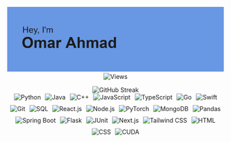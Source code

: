<div align="center">

![Banner](https://github.com/omarasahmad/omarasahmad/blob/main/header.png?raw=true)  
![Views](https://komarev.com/ghpvc/?username=omarasahmad&color=blue&label=Profile+Views&base=4378&abbreviated=true)

<picture>
  <source 
    srcset="https://github-readme-streak-stats-eight.vercel.app?user=omarasahmad&theme=github-dark-blue&hide_border=true" 
    media="(prefers-color-scheme: dark)">
  <source 
    srcset="https://github-readme-streak-stats-eight.vercel.app?user=omarasahmad&theme=default&hide_border=true" 
    media="(prefers-color-scheme: light)">
  <img 
    src="https://github-readme-streak-stats-eight.vercel.app?user=omarasahmad&theme=default&hide_border=true" 
    alt="GitHub Streak">
</picture>

<div style="display: flex; flex-wrap: wrap; justify-content: center; gap: 10px;">
  <img src="https://img.shields.io/badge/python-3670A0?style=for-the-badge&logo=python&logoColor=ffdd54" alt="Python">
  <img src="https://img.shields.io/badge/java-%23ED8B00.svg?style=for-the-badge&logo=openjdk&logoColor=white" alt="Java">
  <img src="https://img.shields.io/badge/c++-%2300599C.svg?style=for-the-badge&logo=c%2B%2B&logoColor=white" alt="C++">
  <img src="https://img.shields.io/badge/javascript-%23323330.svg?style=for-the-badge&logo=javascript&logoColor=%23F7DF1E" alt="JavaScript">
  <img src="https://img.shields.io/badge/typescript-%23007ACC.svg?style=for-the-badge&logo=typescript&logoColor=white" alt="TypeScript">
  <img src="https://img.shields.io/badge/go-%2300ADD8.svg?style=for-the-badge&logo=go&logoColor=white" alt="Go">
  <img src="https://img.shields.io/badge/swift-%2320232a.svg?style=for-the-badge&logo=swift&logoColor=white" alt="Swift">
  <img src="https://img.shields.io/badge/git-%23F05033.svg?style=for-the-badge&logo=git&logoColor=white" alt="Git">
  <img src="https://img.shields.io/badge/SQL-%2307405e.svg?style=for-the-badge&logo=sqlite&logoColor=white" alt="SQL">
  <img src="https://img.shields.io/badge/react-%2320232a.svg?style=for-the-badge&logo=react&logoColor=%2361DAFB" alt="React.js">
  <img src="https://img.shields.io/badge/node.js-%2343853D.svg?style=for-the-badge&logo=node.js&logoColor=white" alt="Node.js">
  <img src="https://img.shields.io/badge/pytorch-%23EE4C2C.svg?style=for-the-badge&logo=pytorch&logoColor=white" alt="PyTorch">
  <img src="https://img.shields.io/badge/MongoDB-%234ea94b.svg?style=for-the-badge&logo=mongodb&logoColor=white" alt="MongoDB">
  <img src="https://img.shields.io/badge/pandas-%23150458.svg?style=for-the-badge&logo=pandas&logoColor=white" alt="Pandas">
  <img src="https://img.shields.io/badge/Spring%20Boot-%236DB33F.svg?style=for-the-badge&logo=spring-boot&logoColor=white" alt="Spring Boot">
  <img src="https://img.shields.io/badge/flask-%23000.svg?style=for-the-badge&logo=flask&logoColor=white" alt="Flask">
  <img src="https://img.shields.io/badge/JUnit-25A162?style=for-the-badge&logo=openjdk&logoColor=white" alt="JUnit">
  <img src="https://img.shields.io/badge/Next-black?style=for-the-badge&logo=next.js&logoColor=white" alt="Next.js">
  <img src="https://img.shields.io/badge/Tailwind%20CSS-38B2AC?style=for-the-badge&logo=tailwind-css&logoColor=white" alt="Tailwind CSS">
  <img src="https://img.shields.io/badge/html-%23E34F26.svg?style=for-the-badge&logo=html5&logoColor=white" alt="HTML">
  <img src="https://img.shields.io/badge/CSS-%231572B6.svg?style=for-the-badge&logo=css3&logoColor=white" alt="CSS">
  <img src="https://img.shields.io/badge/CUDA-%2376B900.svg?style=for-the-badge&logo=nvidia&logoColor=white" alt="CUDA">
</div>

</div>
